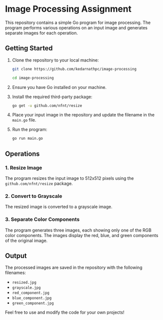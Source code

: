 # Image Processing Assignment

This repository contains a simple Go program for image processing. The program performs various operations on an input image and generates separate images for each operation.

## Getting Started

1. Clone the repository to your local machine:

    ```bash
    git clone https://github.com/kedarnathpc/image-processing
    
    cd image-processing
    ```

2. Ensure you have Go installed on your machine.

3. Install the required third-party package:

    ```bash
    go get -u github.com/nfnt/resize
    ```

4. Place your input image in the repository and update the filename in the `main.go` file.

5. Run the program:

    ```bash
    go run main.go
    ```

## Operations

### 1. Resize Image

The program resizes the input image to 512x512 pixels using the `github.com/nfnt/resize` package.

### 2. Convert to Grayscale

The resized image is converted to a grayscale image.

### 3. Separate Color Components

The program generates three images, each showing only one of the RGB color components. The images display the red, blue, and green components of the original image.

## Output

The processed images are saved in the repository with the following filenames:

- `resized.jpg`
- `grayscale.jpg`
- `red_component.jpg`
- `blue_component.jpg`
- `green_component.jpg`


Feel free to use and modify the code for your own projects!

